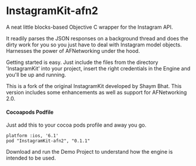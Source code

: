InstagramKit-afn2
==================
 
A neat little blocks-based Objective C wrapper for the Instagram API. 

It readily parses the JSON responses on a background thread and does the dirty work for you so you just have to deal with Instagram model objects.
Harnesses the power of AFNetworking under the hood.

Getting started is easy. Just include the files from the directory 'InstagramKit' into your project, insert the right credentials in the Engine and you'll be up and running.

This is a fork of the original InstagramKit developed by Shaym Bhat.  This version includes some enhancements as well as support for AFNetworking 2.0.

#### Cocoapods Podfile

Just add this to your cocoa pods profile and away you go.

```
platform :ios, '6.1'
pod "InstagramKit-afn2", "0.1.1"
```

Download and run the Demo Project to understand how the engine is intended to be used. 
